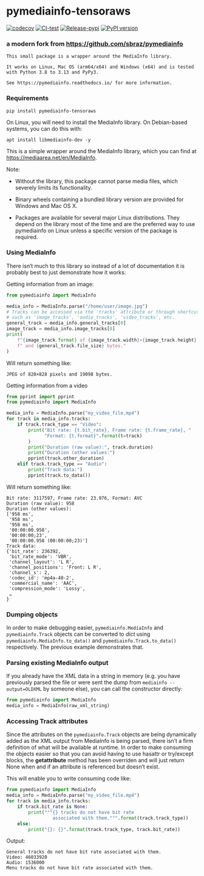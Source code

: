 # pymediainfo-tensoraws

[![codecov](https://codecov.io/gh/TensoRaws/py-mediainfo/graph/badge.svg?token=b8S3S9br5B)](https://codecov.io/gh/TensoRaws/py-mediainfo)
[![CI-test](https://github.com/TensoRaws/pymediainfo-tensoraws/actions/workflows/CI-test.yml/badge.svg)](https://github.com/TensoRaws/pymediainfo-tensoraws/actions/workflows/CI-test.yml)
[![Release-pypi](https://github.com/TensoRaws/pymediainfo-tensoraws/actions/workflows/Release-pypi.yml/badge.svg)](https://github.com/TensoRaws/pymediainfo-tensoraws/actions/workflows/Release-pypi.yml)
[![PyPI version](https://badge.fury.io/py/pymediainfo-tensoraws.svg)](https://badge.fury.io/py/pymediainfo-tensoraws)

### a modern fork from https://github.com/sbraz/pymediainfo

```
This small package is a wrapper around the MediaInfo library.

It works on Linux, Mac OS (arm64/x64) and Windows (x64) and is tested with Python 3.8 to 3.13 and PyPy3.

See https://pymediainfo.readthedocs.io/ for more information.
```

### Requirements

```
pip install pymediainfo-tensoraws
```

On Linux, you will need to install the MediaInfo library. On Debian-based systems, you can do this with:

```
apt install libmediainfo-dev -y
```

This is a simple wrapper around the MediaInfo library, which you can find at https://mediaarea.net/en/MediaInfo.

Note:

- Without the library, this package cannot parse media files, which severely limits its functionality.

- Binary wheels containing a bundled library version are provided for Windows and Mac OS X.

- Packages are available for several major Linux distributions. They depend on the library most of the time and are the preferred way to use pymediainfo on Linux unless a specific version of the package is required.

### Using MediaInfo

There isn’t much to this library so instead of a lot of documentation it is probably best to just demonstrate how it works:

Getting information from an image:

```python
from pymediainfo import MediaInfo

media_info = MediaInfo.parse("/home/user/image.jpg")
# Tracks can be accessed via the 'tracks' attribute or through shortcuts
# such as 'image_tracks', 'audio_tracks', 'video_tracks', etc.
general_track = media_info.general_tracks[0]
image_track = media_info.image_tracks[0]
print(
    f"{image_track.format} of {image_track.width}×{image_track.height} pixels"
    f" and {general_track.file_size} bytes."
)
```

Will return something like:

```
JPEG of 828×828 pixels and 19098 bytes.
```

Getting information from a video

```python
from pprint import pprint
from pymediainfo import MediaInfo

media_info = MediaInfo.parse("my_video_file.mp4")
for track in media_info.tracks:
    if track.track_type == "Video":
        print("Bit rate: {t.bit_rate}, Frame rate: {t.frame_rate}, "
              "Format: {t.format}".format(t=track)
        )
        print("Duration (raw value):", track.duration)
        print("Duration (other values:")
        pprint(track.other_duration)
    elif track.track_type == "Audio":
        print("Track data:")
        pprint(track.to_data())
```

Will return something like:

```
Bit rate: 3117597, Frame rate: 23.976, Format: AVC
Duration (raw value): 958
Duration (other values):
['958 ms',
 '958 ms',
 '958 ms',
 '00:00:00.958',
 '00:00:00;23',
 '00:00:00.958 (00:00:00;23)']
Track data:
{'bit_rate': 236392,
 'bit_rate_mode': 'VBR',
 'channel_layout': 'L R',
 'channel_positions': 'Front: L R',
 'channel_s': 2,
 'codec_id': 'mp4a-40-2',
 'commercial_name': 'AAC',
 'compression_mode': 'Lossy',
 …
}
```

### Dumping objects

In order to make debugging easier, `pymediainfo.MediaInfo` and `pymediainfo.Track` objects can be converted to _dict_ using `pymediainfo.MediaInfo.to_data()` and `pymediainfo.Track.to_data()` respectively. The previous example demonstrates that.

### Parsing existing MediaInfo output

If you already have the XML data in a string in memory (e.g. you have previously parsed the file or were sent the dump from `mediainfo --output=OLDXML` by someone else), you can call the constructor directly:

```python
from pymediainfo import MediaInfo
media_info = MediaInfo(raw_xml_string)
```

### Accessing Track attributes

Since the attributes on the `pymediainfo.Track` objects are being dynamically added as the XML output from MediaInfo is being parsed, there isn’t a firm definition of what will be available at runtime. In order to make consuming the objects easier so that you can avoid having to use hasattr or try/except blocks, the **getattribute** method has been overriden and will just return None when and if an attribute is referenced but doesn’t exist.

This will enable you to write consuming code like:

```python
from pymediainfo import MediaInfo
media_info = MediaInfo.parse("my_video_file.mp4")
for track in media_info.tracks:
    if track.bit_rate is None:
        print("""{} tracks do not have bit rate
                 associated with them.""".format(track.track_type))
    else:
        print("{}: {}".format(track.track_type, track.bit_rate))
```

Output:

```
General tracks do not have bit rate associated with them.
Video: 46033920
Audio: 1536000
Menu tracks do not have bit rate associated with them.
```
